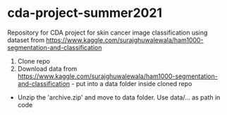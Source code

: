 # cda-project-summer2021
Repository for CDA project for skin cancer image classification using dataset from https://www.kaggle.com/surajghuwalewala/ham1000-segmentation-and-classification 


1. Clone repo
2. Download data from https://www.kaggle.com/surajghuwalewala/ham1000-segmentation-and-classification - put into a data folder inside cloned repo
  - Unzip the 'archive.zip' and move to data folder. Use data/... as path in code
